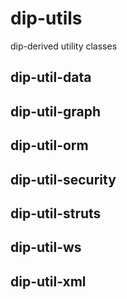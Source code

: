 dip-utils
=========

dip-derived utility classes

dip-util-data
-------------

dip-util-graph
--------------

dip-util-orm
------------

dip-util-security
-----------------

dip-util-struts
---------------

dip-util-ws
-----------

dip-util-xml
------------
